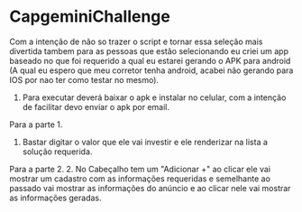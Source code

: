 # CapgeminiChallenge

Com a intenção de não so trazer o script e tornar essa seleção mais divertida tambem para as pessoas que estão selecionando eu criei um app baseado no 
que foi requerido a qual eu estarei gerando o APK para android (A qual eu espero que meu corretor tenha android, acabei não gerando para IOS por nao ter 
como testar no mesmo). 

1. Para executar deverá baixar o apk e instalar no celular, com a intenção de facilitar devo enviar o apk por email.

Para a parte 1.
1. Bastar digitar o valor que ele vai investir e ele renderizar na lista a solução requerida.

Para a parte 2. 
2. No Cabeçalho tem um "Adicionar +" ao clicar ele vai mostrar um cadastro com as informações requeridas e semelhante ao passado vai mostrar as informações do
anúncio e ao clicar nele vai mostrar as informações geradas.
